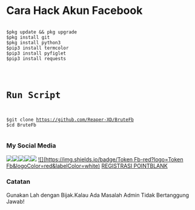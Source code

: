 # Cara Hack Akun Facebook
<pre><code>
$pkg update && pkg upgrade
$pkg install git
$pkg install python3
$pip3 install termcolor
$pip3 install pyfiglet
$pip3 install requests
</pre></code>
<code><pre>
# Run Script
$git clone https://github.com/Reaper-XD/BruteFb
$cd BruteFb
</code></pre>
### My Social Media
[![](https://img.shields.io/badge/Github-black?logo=Github&logoColor=black&labelColor=white)](https://github.com/Reaper-XD)[![](https://img.shields.io/badge/Facebook-blue?logo=Facebook&logoColor=blue&labelColor=white)](https://www.facebook.com/ReaperXD277)[![](https://img.shields.io/badge/Instagram-red?logo=Instagram&logoColor=red&labelColor=white)](https://www.instagram.com/ferdik_reza/)[![](https://img.shields.io/badge/Youtube-red?logo=Youtube&logoColor=red&labelColor=white)](https://www.youtube.com/channel/UC5zJsltM9leQwjvYqrA_r5Q)[![](https://img.shields.io/badge/TikTok-black?logo=TikTok&logoColor=black&labelColor=white)](https://www.tiktok.com/@reaperxd21?lang=id-ID)
[![](https://img.shields.io/badge/Token Fb-red?logo=Token Fb&logoColor=red&labelColor=white)](https://chrome.google.com/webstore/detail/get-facebook-access-token/coaoigakadjdinfmepjlhfiichelcjpn?hl=en)
<a href="https://www.pointblank.id/member/signup" title="#TUTORIAL REGISTRASI">REGISTRASI POINTBLANK</a>
### Catatan
Gunakan Lah dengan Bijak.Kalau Ada Masalah Admin Tidak Bertanggung Jawab!
